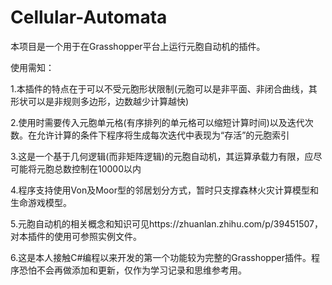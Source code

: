 # Cellular-Automata

本项目是一个用于在Grasshopper平台上运行元胞自动机的插件。

使用需知：

1.本插件的特点在于可以不受元胞形状限制(元胞可以是非平面、非闭合曲线，其形状可以是非规则多边形，边数越少计算越快)

2.使用时需要传入元胞单元格(有序排列的单元格可以缩短计算时间)以及迭代次数。在允许计算的条件下程序将生成每次迭代中表现为“存活”的元胞索引

3.这是一个基于几何逻辑(而非矩阵逻辑)的元胞自动机，其运算承载力有限，应尽可能将元胞总数控制在10000以内

4.程序支持使用Von及Moor型的邻居划分方式，暂时只支撑森林火灾计算模型和生命游戏模型。

5.元胞自动机的相关概念和知识可见https://zhuanlan.zhihu.com/p/39451507，对本插件的使用可参照实例文件。

6.这是本人接触C#编程以来开发的第一个功能较为完整的Grasshopper插件。程序恐怕不会再做添加和更新，仅作为学习记录和思维参考用。
